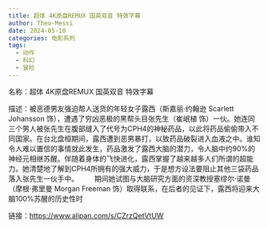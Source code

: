 ```yaml
---
title: 超体 4K原盘REMUX 国英双音 特效字幕
author: Theo-Messi
date: 2024-05-10
categories: 电影系列
tags:
  - 动作
  - 科幻
  - 冒险
---
```


名称：超体 4K原盘REMUX 国英双音 特效字幕

描述：被恶德男友强迫帮人送货的年轻女子露西（斯嘉丽·约翰逊 Scarlett Johansson 饰），遭遇了穷凶恶极的黑帮头目张先生（崔岷植 饰）一伙。她连同三个男人被张先生在腹部缝入了代号为CPH4的神秘药品，以此将药品偷偷带入不同国家。在台北盘桓期间，露西遭到恶男暴打，以致药品破裂进入血液之中。谁知令人难以置信的事情就此发生，药品激发了露西大脑的潜力，令人脑中约90%的神经元相继苏醒。伴随着身体的飞快进化，露西掌握了越来越多人们所谓的超能力。她清楚地了解到CPH4所拥有的强大威力，于是想方设法要阻止其他三袋药品落入张先生一伙手中。
　　期间她试图与大脑研究方面的资深教授塞缪尔·诺曼（摩根·弗里曼 Morgan Freeman 饰）取得联系，在后者的见证下，露西将迎来大脑100%苏醒的历史性时

链接：https://www.alipan.com/s/CZrzQetVtUW
